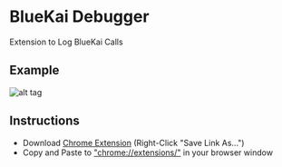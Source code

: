 # BlueKai Debugger
Extension to Log BlueKai Calls

## Example ##

![alt tag](https://s28.postimg.org/g808rb4lp/Screen_Shot_2017_01_08_at_20_29_39.png)

## Instructions ##

- Download [Chrome Extension](BlueKai%20Debugger.crx) (Right-Click "Save Link As...")
- Copy and Paste to ["chrome://extensions/"](http://chrome://extensions//) in your browser window
